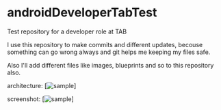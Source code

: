 # androidDeveloperTabTest
Test repository for a developer role at TAB

I use this repository to make commits and different updates,
becouse something can go wrong always and git helps me keeping my
files safe.

Also I'll add different files like images, blueprints and so to this 
repository also.

architecture:
[![sample](https://imgur.com/a/XBYw9l1)]

screenshot:
[![sample](https://imgur.com/a/TxuAHdQ)]
